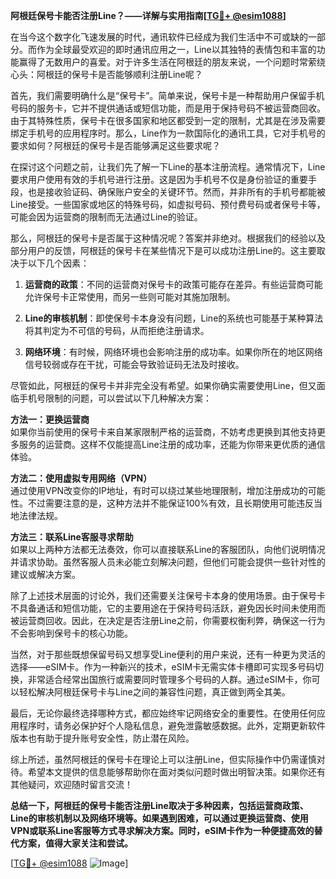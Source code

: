 **阿根廷保号卡能否注册Line？——详解与实用指南[[TG💪+ @esim1088](https://t.me/s/esim1088)]**

在当今这个数字化飞速发展的时代，通讯软件已经成为我们生活中不可或缺的一部分。而作为全球最受欢迎的即时通讯应用之一，Line以其独特的表情包和丰富的功能赢得了无数用户的喜爱。对于许多生活在阿根廷的朋友来说，一个问题时常萦绕心头：阿根廷的保号卡是否能够顺利注册Line呢？

首先，我们需要明确什么是“保号卡”。简单来说，保号卡是一种帮助用户保留手机号码的服务卡，它并不提供通话或短信功能，而是用于保持号码不被运营商回收。由于其特殊性质，保号卡在很多国家和地区都受到一定的限制，尤其是在涉及需要绑定手机号的应用程序时。那么，Line作为一款国际化的通讯工具，它对手机号的要求如何？阿根廷的保号卡是否能够满足这些要求呢？

在探讨这个问题之前，让我们先了解一下Line的基本注册流程。通常情况下，Line要求用户使用有效的手机号进行注册。这是因为手机号不仅是身份验证的重要手段，也是接收验证码、确保账户安全的关键环节。然而，并非所有的手机号都能被Line接受。一些国家或地区的特殊号码，如虚拟号码、预付费号码或者保号卡等，可能会因为运营商的限制而无法通过Line的验证。

那么，阿根廷的保号卡是否属于这种情况呢？答案并非绝对。根据我们的经验以及部分用户的反馈，阿根廷的保号卡在某些情况下是可以成功注册Line的。这主要取决于以下几个因素：

1. **运营商的政策**：不同的运营商对保号卡的政策可能存在差异。有些运营商可能允许保号卡正常使用，而另一些则可能对其施加限制。
   
2. **Line的审核机制**：即使保号卡本身没有问题，Line的系统也可能基于某种算法将其判定为不可信的号码，从而拒绝注册请求。

3. **网络环境**：有时候，网络环境也会影响注册的成功率。如果你所在的地区网络信号较弱或存在干扰，可能会导致验证码无法及时接收。

尽管如此，阿根廷的保号卡并非完全没有希望。如果你确实需要使用Line，但又面临手机号限制的问题，可以尝试以下几种解决方案：

**方法一：更换运营商**  
如果你当前使用的保号卡来自某家限制严格的运营商，不妨考虑更换到其他支持更多服务的运营商。这样不仅能提高Line注册的成功率，还能为你带来更优质的通信体验。

**方法二：使用虚拟专用网络（VPN）**  
通过使用VPN改变你的IP地址，有时可以绕过某些地理限制，增加注册成功的可能性。不过需要注意的是，这种方法并不能保证100%有效，且长期使用可能违反当地法律法规。

**方法三：联系Line客服寻求帮助**  
如果以上两种方法都无法奏效，你可以直接联系Line的客服团队，向他们说明情况并请求协助。虽然客服人员未必能立刻解决问题，但他们可能会提供一些针对性的建议或解决方案。

除了上述技术层面的讨论外，我们还需要关注保号卡本身的使用场景。由于保号卡不具备通话和短信功能，它的主要用途在于保持号码活跃，避免因长时间未使用而被运营商回收。因此，在决定是否注册Line之前，你需要权衡利弊，确保这一行为不会影响到保号卡的核心功能。

当然，对于那些既想保留号码又想享受Line便利的用户来说，还有一种更为灵活的选择——eSIM卡。作为一种新兴的技术，eSIM卡无需实体卡槽即可实现多号码切换，非常适合经常出国旅行或需要同时管理多个号码的人群。通过eSIM卡，你可以轻松解决阿根廷保号卡与Line之间的兼容性问题，真正做到两全其美。

最后，无论你最终选择哪种方式，都应始终牢记网络安全的重要性。在使用任何应用程序时，请务必保护好个人隐私信息，避免泄露敏感数据。此外，定期更新软件版本也有助于提升账号安全性，防止潜在风险。

综上所述，虽然阿根廷的保号卡在理论上可以注册Line，但实际操作中仍需谨慎对待。希望本文提供的信息能够帮助你在面对类似问题时做出明智决策。如果你还有其他疑问，欢迎随时留言交流！

**总结一下，阿根廷的保号卡能否注册Line取决于多种因素，包括运营商政策、Line的审核机制以及网络环境等。如果遇到困难，可以通过更换运营商、使用VPN或联系Line客服等方式寻求解决方案。同时，eSIM卡作为一种便捷高效的替代方案，值得大家关注和尝试。**

[[TG💪+ @esim1088](https://t.me/s/esim1088) ![Image](https://i.postimg.cc/4NQfJmqS/Snipaste-2025-05-13-00-14-12.png)]